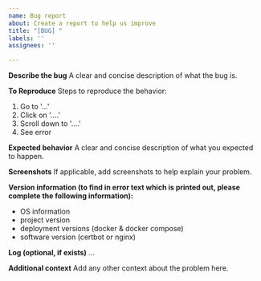 ```yaml
---
name: Bug report
about: Create a report to help us improve
title: "[BUG] "
labels: ''
assignees: ''

---
```


**Describe the bug**
A clear and concise description of what the bug is.

**To Reproduce**
Steps to reproduce the behavior:
1. Go to '...'
2. Click on '....'
3. Scroll down to '....'
4. See error

**Expected behavior**
A clear and concise description of what you expected to happen.

**Screenshots**
If applicable, add screenshots to help explain your problem.

**Version information (to find in error text which is printed out, please complete the following information):**
- OS information
- project version
- deployment versions (docker & docker compose)
- software version (certbot or nginx)

**Log (optional, if exists)**
...

**Additional context**
Add any other context about the problem here.

